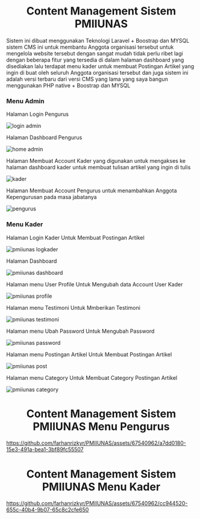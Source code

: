 <center><h1>Content Management Sistem PMIIUNAS</h1></center>
Sistem ini dibuat menggunakan Teknologi Laravel + Boostrap dan MYSQL sistem CMS ini untuk membantu Anggota organisasi tersebut untuk mengelola website tersebut  dengan sangat mudah tidak perlu ribet lagi dengan beberapa fitur yang tersedia di dalam halaman dashboard yang disediakan lalu terdapat menu kader untuk membuat Postingan Artikel yang ingin di buat oleh seluruh Anggota organisasi tersebut dan juga sistem ini adalah versi terbaru dari versi CMS yang lama yang saya bangun menggunakan PHP native + Boostrap dan MYSQL

<h3>Menu Admin</h3>
Halaman Login Pengurus

![login admin](https://github.com/farhanrizkyr/PMIIUNAS/assets/67540962/efe6f964-bb5f-4c37-b5b6-52d68daea1d5)

Halaman Dashboard Pengurus

![home admin](https://github.com/farhanrizkyr/PMIIUNAS/assets/67540962/000ec8fd-09a3-450b-ad77-f97c8cb5e0cd)

Halaman Membuat Account Kader yang digunakan untuk mengakses ke halaman dashboard kader untuk membuat tulisan artikel yang ingin di tulis

![kader](https://github.com/farhanrizkyr/PMIIUNAS/assets/67540962/c74ad22d-0e87-45a0-b6ac-566a03f3d655)

Halaman Membuat Account Pengurus untuk menambahkan Anggota Kepengurusan pada masa jabatanya 


![pengurus](https://github.com/farhanrizkyr/PMIIUNAS/assets/67540962/936a1d08-00a9-4cd1-bebd-41491af95da1)

<h3>Menu Kader</h3>
Halaman Login Kader Untuk Membuat Postingan Artikel


![pmiiunas logkader](https://github.com/farhanrizkyr/PMIIUNAS/assets/67540962/599f8dff-1d99-4f97-bfe7-3af7f5fff179)


Halaman Dashboard

![pmiiunas dashboard](https://github.com/farhanrizkyr/PMIIUNAS/assets/67540962/91218e39-d057-46f3-a84e-3b8fa699397f)


Halaman menu User Profile Untuk Mengubah data Account User Kader


![pmiiunas profile](https://github.com/farhanrizkyr/PMIIUNAS/assets/67540962/ca958990-a367-4083-bf28-6ac8462fd1a6)

Halaman menu Testimoni Untuk Mmberikan Testimoni


![pmiiunas testimoni](https://github.com/farhanrizkyr/PMIIUNAS/assets/67540962/9b8718c2-5435-4943-b56e-50eede11681b)


Halaman menu Ubah Password Untuk Mengubah Password


![pmiiunas password](https://github.com/farhanrizkyr/PMIIUNAS/assets/67540962/450617a1-bd00-4eea-a8ec-a4a9d1e94941)


Halaman menu Postingan Artikel Untuk Membuat Postingan Artikel


![pmiiunas post](https://github.com/farhanrizkyr/PMIIUNAS/assets/67540962/ce7d48f8-3000-4176-9965-e67247b37743)

Halaman menu Category Untuk Membuat Category Postingan Artikel


![pmiiunas category](https://github.com/farhanrizkyr/PMIIUNAS/assets/67540962/acc69229-744f-44b5-b37a-7f566fb3c967)



<center><h1>Content Management Sistem PMIIUNAS Menu Pengurus</h1></center>



https://github.com/farhanrizkyr/PMIIUNAS/assets/67540962/a7dd0180-15e3-491a-bea1-3bf89fc55507


<center><h1>Content Management Sistem PMIIUNAS Menu Kader</h1></center>

https://github.com/farhanrizkyr/PMIIUNAS/assets/67540962/cc944520-655c-40b4-9b07-65c8c2cfe650



